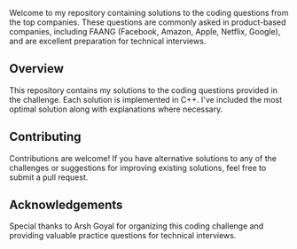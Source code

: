 Welcome to my repository containing solutions to the coding questions from the top companies. These questions are commonly asked in product-based companies, including FAANG (Facebook, Amazon, Apple, Netflix, Google), and are excellent preparation for technical interviews.

## Overview

This repository contains my solutions to the coding questions provided in the challenge. Each solution is implemented in C++. I've included the most optimal solution along with explanations where necessary.

## Contributing

Contributions are welcome! If you have alternative solutions to any of the challenges or suggestions for improving existing solutions, feel free to submit a pull request.

## Acknowledgements

Special thanks to Arsh Goyal for organizing this coding challenge and providing valuable practice questions for technical interviews.
